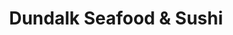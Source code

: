 ---
layout: place
title: Dundalk Seafood & Sushi
permalink: /maryland/dundalk/dundalk-seafood-sushi.html
stateAbbr: MD
stateName: Maryland
cityName: Dundalk
seo:
  type: restaurant
  links: http://www.dundalksushi.com/
place_id: ChIJNXeWqSwByIkRDNugz1MXbmg
photos:
  - name: >-
      places/ChIJNXeWqSwByIkRDNugz1MXbmg/photos/AeeoHcKnP1RfsaGAmqeTWfGUxNU4SQ07kcUjEicv1SBQsMnCiKY2DMe6A_pB70wF8FauBaWMtZDiJzhWFNEj3MiCVCKp0bxRAp8dMVWYZZIEiiJlinyucwzlSV3yAc9tm2WCKlvjViEYVv7ZSypuhgmqOwrbukb57Upxiu4PaTEUAOS8MfjvR3lGzsn6NOqOMFUMWwbIG7_G5Jri9oVjN3lG_dwsbhpLiSVx0765PPJ6-l6Za9_Ar3Synp2CbYx64mFIYaanLNlcOmiM4V85lRO5_atWd0HYxbgQbRQELXK2m_eePhOydGbMA_N9t6Gh-DA5x6sn9m2Fr7zaJj4OHe7kwwbXk5om0kZVxUfae19EBhh9B5M0KIgBREWtQ8J-kiDYJIgjXuC_nHNgpMn4OS0BDHUTCQD1ubMikSiYYjVEQRbDhw
    widthPx: 4000
    heightPx: 2252
    authorAttributions:
      - displayName: Chris Smith
        uri: https://maps.google.com/maps/contrib/117698530267937628766
        photoUri: >-
          https://lh3.googleusercontent.com/a-/ALV-UjX2FQaXEQOKcDfpqxIlfckSjvBSzRcYGg3jZxko7hbbF4-I7xmJHA=s100-p-k-no-mo
    flagContentUri: >-
      https://www.google.com/local/imagery/report/?cb_client=maps_api_places.places_api&image_key=!1e10!2sCIHM0ogKEICAgIC-g_GYTw&hl=en-US
    googleMapsUri: >-
      https://www.google.com/maps/place//data=!3m4!1e2!3m2!1sCIHM0ogKEICAgIC-g_GYTw!2e10!4m2!3m1!1s0x89c8012ca9967735:0x686e1753cfa0db0c
  - name: >-
      places/ChIJNXeWqSwByIkRDNugz1MXbmg/photos/AeeoHcLyEUyAdLfe0qyQJIW8_Z04lL2ARhgACAiULW_Smw69jMDzBvbKkE-1OyIHMv-5sWXqKUC03yOVtDE6H_icc6iKC5jZvnu1_HgRGMPOWxbLW5clvAgKlxINRr1ICOjGXtMVeRNi4kpa-a6IRc4MwL07pV498qrNYFidc1DwHhagdnE6FFrCbIDPuluIUsXbzjVcq1C0sNYVfjK7DGZoH2W59gzSoS0VjiI_LAGPtIS7JENnwVjeAy7pNXS6NccVcY0-5CubVeqvhdUFZWGTtCcs-ytGb_Wl0CI8-9Z-4PcVCQ
    widthPx: 3024
    heightPx: 4032
    authorAttributions:
      - displayName: Dundalk sushi and hibachi
        uri: https://maps.google.com/maps/contrib/103551376824785435184
        photoUri: >-
          https://lh3.googleusercontent.com/a/ACg8ocKsLiZJCHqM7UlkG95Vg5L_-0Y3GJoyWEHh7EOZ2UXwqV-VyA=s100-p-k-no-mo
    flagContentUri: >-
      https://www.google.com/local/imagery/report/?cb_client=maps_api_places.places_api&image_key=!1e10!2sAF1QipMjP1E6o6EJ1xqr7lPamjTB3k4EgvKM7vpSAZD9&hl=en-US
    googleMapsUri: >-
      https://www.google.com/maps/place//data=!3m4!1e2!3m2!1sAF1QipMjP1E6o6EJ1xqr7lPamjTB3k4EgvKM7vpSAZD9!2e10!4m2!3m1!1s0x89c8012ca9967735:0x686e1753cfa0db0c
  - name: >-
      places/ChIJNXeWqSwByIkRDNugz1MXbmg/photos/AeeoHcL7f2gPJjpFDxHFt9DU4yXaUkTqCJQXwGK6yfCFKxjjxl51sr7EVIrUrYJNaVJV2al_NsekxgVniKjNpCJZ4xMUdhdqo2T6ci28a5u79p4ZzDHgkxA1oXWXyxuoQEYuT9T3wu06BmS5ARNV1IJK4GsS3kL8BUwzjKBYGihBbTsPcRKHotNHJxZpUm2ktZx2L9z_oSiu8HYBrfw4Rp9-O5h_l7e2M5A8qaAX-_fzeojZf9m0aE4VAJO4gin0Ip64YPLAHXCQVJUmMKbx-JdInc_A0slnvzUKdIOGgoJgY92AwA
    widthPx: 4032
    heightPx: 3024
    authorAttributions:
      - displayName: Dundalk sushi and hibachi
        uri: https://maps.google.com/maps/contrib/103551376824785435184
        photoUri: >-
          https://lh3.googleusercontent.com/a/ACg8ocKsLiZJCHqM7UlkG95Vg5L_-0Y3GJoyWEHh7EOZ2UXwqV-VyA=s100-p-k-no-mo
    flagContentUri: >-
      https://www.google.com/local/imagery/report/?cb_client=maps_api_places.places_api&image_key=!1e10!2sAF1QipPrPMvwvrzrtDcBp9BKaV8ayiEiaKLEVSxRy-1i&hl=en-US
    googleMapsUri: >-
      https://www.google.com/maps/place//data=!3m4!1e2!3m2!1sAF1QipPrPMvwvrzrtDcBp9BKaV8ayiEiaKLEVSxRy-1i!2e10!4m2!3m1!1s0x89c8012ca9967735:0x686e1753cfa0db0c
  - name: >-
      places/ChIJNXeWqSwByIkRDNugz1MXbmg/photos/AeeoHcJ6wTtlQWMSgl0K4fQunw9T45nShm-ERyM4WXpJ_9lmF5-kLmxvTb75Jnsdb3zMvGU7T-SGYEvKo-ZcXH75AyqVjsI4mRSizCyQWYRbCIr_ntCEoDQMgFxol5fsrJnew5OwrYgMvjcXyLgxZQ7MohKFLce-k08gTnO1rvcmbMWEGKblkEvapw7H0p04yJHk7tj_hQ_LTAFZO88SjbWGk-aStIh1tRPGhMNZJLU1oQMMTq9BDfzppdjbhBo8ScFDwzro5QosMTWvb7V7XRnPkEr40voTh8AjAkmfY_0xd9eaHFF02BUiJA4qcL4hAXVupVCA_XetQPAaHLPC6HX3wfKOlnuQWy1x9SmBvxcZ4ytm8PKR-XEnViZTENgMLre0Cc8KLA_jSAtJuYrxYWR_BtMiS-KJ-8DG5xkuxPlC48s1Aemv
    widthPx: 3000
    heightPx: 4000
    authorAttributions:
      - displayName: Tymbre Martin
        uri: https://maps.google.com/maps/contrib/115153801297280044516
        photoUri: >-
          https://lh3.googleusercontent.com/a-/ALV-UjWvLH7VDr9S-bj_8o6Tp_ARNZIL8ROO25T_6Dq-RebFtR0fc3UN=s100-p-k-no-mo
    flagContentUri: >-
      https://www.google.com/local/imagery/report/?cb_client=maps_api_places.places_api&image_key=!1e10!2sCIHM0ogKEICAgIC3zeD3kgE&hl=en-US
    googleMapsUri: >-
      https://www.google.com/maps/place//data=!3m4!1e2!3m2!1sCIHM0ogKEICAgIC3zeD3kgE!2e10!4m2!3m1!1s0x89c8012ca9967735:0x686e1753cfa0db0c
  - name: >-
      places/ChIJNXeWqSwByIkRDNugz1MXbmg/photos/AeeoHcKrfGVr_FVfoxvUWS03iJMhBe64UPlzlw7sw00P3XNmbwMu0SfyGzoXjahEBHqIkOBqkgV8vkqNsviAr142jF4hUv6XBirozi15w0EFMhe5p5vOjXI409km1tWFd032wxoWMhlTTvzSv37Y-tAIER4GQFcN7pxfRxoSWGBAvxlJcjSYGR4KC0_O91oRUprcD6wEeGipjtngmKKwgr7w2eQYCFuI0QbJEvRkqKUXVCTm9_YYDQ6TyhcJCTvYjAjUxvoG1QaWwvIC4-yDlMce6ifP-vY6zHlmH_IbVO4GOplna6pZH7oucnuWJCSLmfh8mr1a2xS7XFHUenb7V1zEMqMhUJMwybW5OBFk2EXPqSEYbt3IHyuxMW0UtVMNKjW4DZatVUbYl4riKnGndxDP0Xs1I_r-kOqcrMj7Yux_YK_87A
    widthPx: 3024
    heightPx: 3024
    authorAttributions:
      - displayName: jessica jiang
        uri: https://maps.google.com/maps/contrib/118076551615388543365
        photoUri: >-
          https://lh3.googleusercontent.com/a-/ALV-UjW4D89zS6dxCfjb-byq8y6obPxzNMS5w2uiMCYR0UYiUx8M-_g=s100-p-k-no-mo
    flagContentUri: >-
      https://www.google.com/local/imagery/report/?cb_client=maps_api_places.places_api&image_key=!1e10!2sCIHM0ogKEICAgID9_8DnBg&hl=en-US
    googleMapsUri: >-
      https://www.google.com/maps/place//data=!3m4!1e2!3m2!1sCIHM0ogKEICAgID9_8DnBg!2e10!4m2!3m1!1s0x89c8012ca9967735:0x686e1753cfa0db0c
  - name: >-
      places/ChIJNXeWqSwByIkRDNugz1MXbmg/photos/AeeoHcJqLfo_JvmtwdUcyt7NY16S7-SIbiW-2ao6fgF-TME8nyhEK_21v9goZWAhHE5R3ImR5NJCGB8wDgkWyaBHkbWb_Jf3yvTqXke7cwIk8vSH67GF7ab0zq_oFykR8nG93B5le7rcDW7oeuDFicGldL0Pkze_scTrisjXOfKkoxrJKZEB5Ir-XTkF-lvvsz4d8nnFUvPUdwzXyzUeq9QC47lG5srDbZ4zW695yaxBKRrJYSInsIHjVh6vd9eUtRjfD5ZW7LkvNce_ufnVJA4XKKKrP0KtrakZU5e05eXjEvJQeAUDPeiWFHFKScPn5NJDbkpoFrBeMoXB2MDlWoRIaXpzhytQzortNYtadCecQumjwrolVCx787ZyHeIaPS2risCLF4n2HwI0v1mFrM_Hl_VZYOgZdzOjzySjhmh2JTQz1ltq
    widthPx: 3024
    heightPx: 4032
    authorAttributions:
      - displayName: Mayan Tiger
        uri: https://maps.google.com/maps/contrib/102435931108220906339
        photoUri: >-
          https://lh3.googleusercontent.com/a-/ALV-UjVceEG2hIA3IZ6fzNzGbrvy1Vgrymx2C-d6XP_-TluoxqadD4M=s100-p-k-no-mo
    flagContentUri: >-
      https://www.google.com/local/imagery/report/?cb_client=maps_api_places.places_api&image_key=!1e10!2sCIHM0ogKEICAgIDzsPuf4wE&hl=en-US
    googleMapsUri: >-
      https://www.google.com/maps/place//data=!3m4!1e2!3m2!1sCIHM0ogKEICAgIDzsPuf4wE!2e10!4m2!3m1!1s0x89c8012ca9967735:0x686e1753cfa0db0c
  - name: >-
      places/ChIJNXeWqSwByIkRDNugz1MXbmg/photos/AeeoHcJ-JmK2D1VXU8l_fzfUqYCEWttzEigeDhdABDrWFoqpTVq7sgrSvn7SXpZBXeDGJrnMP4Fc_JZA_JXWD2NzulZx3VGfqLG6zpKp7nNPwA4yrU_yynaqLLrf-xlX6GFPag8tM9saTaAFbX9DO962z_C0QkemGIs76YF6Q_phx1iv6P2G71Q__Axc2DEpECP7aCY0xF1UHktiRcBye-CEk40eFRLzsKTTZ4N4ABkNAECVSa0HPPgaol3mHV9Q54l23JfvrRfhewF9fpB3P8B_ZfsCgPMQCbTt_RTismRmV9OYY3Rp0V2N-PSMzb417KsbuxF4cZsnOZPr465UloV9KAdvEecLi9jN-6iVUkkvWCcOM6OsE52HPCknCwhhM7dPhjxpbIuwzUQyeyYX3zcgi1nHi5bKr6Drng8yroVYvxGa1A
    widthPx: 4032
    heightPx: 3024
    authorAttributions:
      - displayName: Jonathan Wilson
        uri: https://maps.google.com/maps/contrib/112522986668600976569
        photoUri: >-
          https://lh3.googleusercontent.com/a-/ALV-UjUg4AmTx_Sy49066lw0DGdYKn2I-H4sg3cXzaXhAxCSgyPnNG74=s100-p-k-no-mo
    flagContentUri: >-
      https://www.google.com/local/imagery/report/?cb_client=maps_api_places.places_api&image_key=!1e10!2sCIHM0ogKEICAgIDBxu7PYA&hl=en-US
    googleMapsUri: >-
      https://www.google.com/maps/place//data=!3m4!1e2!3m2!1sCIHM0ogKEICAgIDBxu7PYA!2e10!4m2!3m1!1s0x89c8012ca9967735:0x686e1753cfa0db0c
  - name: >-
      places/ChIJNXeWqSwByIkRDNugz1MXbmg/photos/AeeoHcKxGke6xst1mfuBIUgT_Sb-lO9U1-x1AD8fH8MVk52prNPo4nr35TlcwkAs_lLqueuxT2xYvm59Qc8SnaxHZp9FcS8tpX2QpKpcp42Q5i30YSghCZ41M8K7WrIF5RrbBgx7XnyrJs1rEf6CCpeSje0xeVuwC8ZEVJTZBSTE6PviizDGo93FZ2tXktVxKRvxj2K2qwj7BJwjHQZ6reSmBewvoX7kvDB953LypGjSeCeldP6Dabaf57JTao8NJSyOuBjCOfdsDJyzony9_5eL55Rf_Tzpd51g_DLTC2nOXh0XqFDNoGQmUTJ1J6N7UMWsxP0Y1pA58spxaoutpK-PuBf-Rwr5JyS76HS1EFy4iGHoiJQMcTn8cT87TBQ8jy58I4ZqfXMYcAl7u9k-zlZbnrKqtDNiftG4Sp_Gpe_l8e-sqzxr
    widthPx: 3024
    heightPx: 4032
    authorAttributions:
      - displayName: Renting Yang
        uri: https://maps.google.com/maps/contrib/108279907908365127043
        photoUri: >-
          https://lh3.googleusercontent.com/a/ACg8ocKZnZLnALSPnKdIvkm6pHuZgD_FvJZh0Vtc3AZSVtIjMdkVEw=s100-p-k-no-mo
    flagContentUri: >-
      https://www.google.com/local/imagery/report/?cb_client=maps_api_places.places_api&image_key=!1e10!2sCIHM0ogKEICAgIC-_8_ttQE&hl=en-US
    googleMapsUri: >-
      https://www.google.com/maps/place//data=!3m4!1e2!3m2!1sCIHM0ogKEICAgIC-_8_ttQE!2e10!4m2!3m1!1s0x89c8012ca9967735:0x686e1753cfa0db0c
  - name: >-
      places/ChIJNXeWqSwByIkRDNugz1MXbmg/photos/AeeoHcLb4rtvDWlINXbHR8EFIeucJbcdu0-Bsq9Ewu5SoluzvaQJTbqO9CwronzY6849yow6vE23DVtM4I-uG767sT_PRha8Npb7miN9T9-aUu-YilLTUsFVNFbzOtob2_022ZW4SQSI9oE4R2PJMsrTGlQ2BnHXySotkD29qXL6QKoR1ZFLLsUCSeBWUPabUbHN48a4lZmjyz4ut51_Gay_WQxYMW8oC8J2-7pF8XkmtCPuAPUjIiIhVJjmCoZDXP4HiLSLBPtnTtFrJ0wio3xKcavZBf06PgShxBu2oFK09b8-P0G_Zr2wsUc1DIbFAkhPtUA7WbOYLSq8Yco9-U0ALwkxqXMazWXL7PmyfKlTS_FFmEc6KSpqoEBbzyAC2hSo40z1hsOyWaWkPe8-SjwRwNdpMNvg5VAIuzPrwfkPpSKNx6s
    widthPx: 3024
    heightPx: 4032
    authorAttributions:
      - displayName: Renting Yang
        uri: https://maps.google.com/maps/contrib/108279907908365127043
        photoUri: >-
          https://lh3.googleusercontent.com/a/ACg8ocKZnZLnALSPnKdIvkm6pHuZgD_FvJZh0Vtc3AZSVtIjMdkVEw=s100-p-k-no-mo
    flagContentUri: >-
      https://www.google.com/local/imagery/report/?cb_client=maps_api_places.places_api&image_key=!1e10!2sCIHM0ogKEICAgIC-_--brQE&hl=en-US
    googleMapsUri: >-
      https://www.google.com/maps/place//data=!3m4!1e2!3m2!1sCIHM0ogKEICAgIC-_--brQE!2e10!4m2!3m1!1s0x89c8012ca9967735:0x686e1753cfa0db0c
  - name: >-
      places/ChIJNXeWqSwByIkRDNugz1MXbmg/photos/AeeoHcIE5ndDlK-1bXjmrebPJ6zS28CZ-s_f9cMsnVC7ILYxh1Fbi-x2XmgPEjE3reM1_2iO6mBVmFTvt-HRvFs9vMl9fyj4iUAbgKSntIi1DBDEgGDsdOwm0OijBp7FZRRkE8i0tWpSIsga56fLJe56gTWrKaKS4gOUIwC0bfHJUKjE-NpbVq9AT4RuMVlWJqXqVmlAlB1AbhUaUbCVQTJJ9zrL2nzUunq4p6TXbf8gsmSzGc4__akfwAjqlHoj9oVgz7KKmcHqQESP8i_jtUNFZTbPboc2uLosF922pTC2vwmW6oarKvkG08A2F9sC2tsRKPqxbuebYOyNfZ5Ci2ZzplbK3Jzad-P-9ShmA32sDaii2ufTnPeTN2wv95FekFUEFduboegg-pfHz4r4-3NAXrb4cBzSKeXsZ3UwwtA6vn0dCDQ
    widthPx: 3024
    heightPx: 4032
    authorAttributions:
      - displayName: Renting Yang
        uri: https://maps.google.com/maps/contrib/108279907908365127043
        photoUri: >-
          https://lh3.googleusercontent.com/a/ACg8ocKZnZLnALSPnKdIvkm6pHuZgD_FvJZh0Vtc3AZSVtIjMdkVEw=s100-p-k-no-mo
    flagContentUri: >-
      https://www.google.com/local/imagery/report/?cb_client=maps_api_places.places_api&image_key=!1e10!2sCIHM0ogKEICAgIC-_5_YlwE&hl=en-US
    googleMapsUri: >-
      https://www.google.com/maps/place//data=!3m4!1e2!3m2!1sCIHM0ogKEICAgIC-_5_YlwE!2e10!4m2!3m1!1s0x89c8012ca9967735:0x686e1753cfa0db0c
address: 2031 Merritt Ave, Dundalk, MD 21222, USA
street: 2031 Merritt Ave
city: Dundalk
state: MD
zip: '21222'
country: USA
neighborhood: null
latitude: '39.260303'
longitude: '-76.510887'
accessibility_options:
  wheelchairAccessibleParking: true
  wheelchairAccessibleEntrance: true
  wheelchairAccessibleRestroom: true
  wheelchairAccessibleSeating: true
business_status: OPERATIONAL
name: Dundalk Seafood & Sushi
google_maps_links:
  directionsUri: >-
    https://www.google.com/maps/dir//''/data=!4m7!4m6!1m1!4e2!1m2!1m1!1s0x89c8012ca9967735:0x686e1753cfa0db0c!3e0
  placeUri: https://maps.google.com/?cid=7524977676115827468
  writeAReviewUri: >-
    https://www.google.com/maps/place//data=!4m3!3m2!1s0x89c8012ca9967735:0x686e1753cfa0db0c!12e1
  reviewsUri: >-
    https://www.google.com/maps/place//data=!4m4!3m3!1s0x89c8012ca9967735:0x686e1753cfa0db0c!9m1!1b1
  photosUri: >-
    https://www.google.com/maps/place//data=!4m3!3m2!1s0x89c8012ca9967735:0x686e1753cfa0db0c!10e5
primary_type: Japanese Restaurant
opening_hours:
  regular: null
  current: null
secondary_opening_hours:
  regular:
    weekdayDescriptions: null
    type: null
  current:
    weekdayDescriptions: null
    type: null
phone: (410) 928-8568
price_level: PRICE_LEVEL_MODERATE
price_range: $10 &ndash; $20
rating: '4.5'
rating_count: 0
website: http://www.dundalksushi.com/
description: >-
  Discover Dundalk Seafood & Sushi in Dundalk, MD$$$Dundalk Seafood & Sushi in
  Dundalk, MD, stands out as a welcoming spot for fresh Japanese cuisine,
  blending flavorful sushi and hibachi options that draw in those seeking
  top-rated dining experiences nearby. The restaurant boasts accessible features
  like wheelchair-friendly entrances and seating, making it easy for everyone to
  enjoy a relaxed meal in a cozy atmosphere. With moderate pricing and generous
  portions, it's an ideal choice for anyone exploring sushi places near me,
  offering a mix of classic rolls and hearty entrees that highlight quality
  ingredients. Additionally, options for vegetarian dishes and family-friendly
  vibes add to its appeal, ensuring a satisfying visit whether you're grabbing
  takeout or dining in.
generative_summary: >-
  Discover Dundalk Seafood & Sushi in Dundalk, MD$$$Dundalk Seafood & Sushi in
  Dundalk, MD, stands out as a welcoming spot for fresh Japanese cuisine,
  blending flavorful sushi and hibachi options that draw in those seeking
  top-rated dining experiences nearby. The restaurant boasts accessible features
  like wheelchair-friendly entrances and seating, making it easy for everyone to
  enjoy a relaxed meal in a cozy atmosphere. With moderate pricing and generous
  portions, it's an ideal choice for anyone exploring sushi places near me,
  offering a mix of classic rolls and hearty entrees that highlight quality
  ingredients. Additionally, options for vegetarian dishes and family-friendly
  vibes add to its appeal, ensuring a satisfying visit whether you're grabbing
  takeout or dining in.
generative_disclosure: Summarized by AI using the Grok-3-Mini model.
reviews:
  - name: >-
      places/ChIJNXeWqSwByIkRDNugz1MXbmg/reviews/ChZDSUhNMG9nS0VJQ0FnSURod1pMeU9REAE
    relativePublishTimeDescription: 4 months ago
    rating: 5
    text:
      text: >-
        Update 11/24: We just celebrated a birthday here! Very welcoming
        environment! Amazing food!!!


        Original review: We got a little more than we needed but it was
        delicious! We took the food out but it looks like a really nice place to
        sit down and eat too.
      languageCode: en
    originalText:
      text: >-
        Update 11/24: We just celebrated a birthday here! Very welcoming
        environment! Amazing food!!!


        Original review: We got a little more than we needed but it was
        delicious! We took the food out but it looks like a really nice place to
        sit down and eat too.
      languageCode: en
    authorAttribution:
      displayName: David Rader
      uri: https://www.google.com/maps/contrib/111810005116208578438/reviews
      photoUri: >-
        https://lh3.googleusercontent.com/a-/ALV-UjVdKAs12MaKS_SfRUoVZ8d9IAuJatMERgSKzpHw0jHYmhCrAdKZ=s128-c0x00000000-cc-rp-mo-ba5
    publishTime: '2024-11-26T18:22:15.137465Z'
    flagContentUri: >-
      https://www.google.com/local/review/rap/report?postId=ChZDSUhNMG9nS0VJQ0FnSURod1pMeU9REAE&d=17924085&t=1
    googleMapsUri: >-
      https://www.google.com/maps/reviews/data=!4m6!14m5!1m4!2m3!1sChZDSUhNMG9nS0VJQ0FnSURod1pMeU9REAE!2m1!1s0x89c8012ca9967735:0x686e1753cfa0db0c
  - name: >-
      places/ChIJNXeWqSwByIkRDNugz1MXbmg/reviews/ChZDSUhNMG9nS0VJQ0FnSUQ3eHRUWFRnEAE
    relativePublishTimeDescription: 7 months ago
    rating: 5
    text:
      text: >-
        Visiting my parents from Delaware, I wanted some sushi. This is right
        down the street from my parent’s house. The prices are amazing here. I
        got 4 rolls, one specialty roll, fried rice and two spicy Mayo for less
        than $50. Can’t beat those prices. And it was delicious! So good! Will
        make sure I grab some every visit.
      languageCode: en
    originalText:
      text: >-
        Visiting my parents from Delaware, I wanted some sushi. This is right
        down the street from my parent’s house. The prices are amazing here. I
        got 4 rolls, one specialty roll, fried rice and two spicy Mayo for less
        than $50. Can’t beat those prices. And it was delicious! So good! Will
        make sure I grab some every visit.
      languageCode: en
    authorAttribution:
      displayName: Kris Greene
      uri: https://www.google.com/maps/contrib/111296957427315289042/reviews
      photoUri: >-
        https://lh3.googleusercontent.com/a-/ALV-UjVIC9LZOr4l-W4s1NA3jLstFE4R3g0X2wU5n8-GwyS9_DPcqniPYQ=s128-c0x00000000-cc-rp-mo-ba4
    publishTime: '2024-08-23T21:16:58.916707Z'
    flagContentUri: >-
      https://www.google.com/local/review/rap/report?postId=ChZDSUhNMG9nS0VJQ0FnSUQ3eHRUWFRnEAE&d=17924085&t=1
    googleMapsUri: >-
      https://www.google.com/maps/reviews/data=!4m6!14m5!1m4!2m3!1sChZDSUhNMG9nS0VJQ0FnSUQ3eHRUWFRnEAE!2m1!1s0x89c8012ca9967735:0x686e1753cfa0db0c
  - name: >-
      places/ChIJNXeWqSwByIkRDNugz1MXbmg/reviews/ChZDSUhNMG9nS0VJQ0FnTUNJdWVId1l3EAE
    relativePublishTimeDescription: a week ago
    rating: 5
    text:
      text: >-
        This is down right the best place i have everrrr eaten at. The food was
        amazing. So we order once a week now. Everything  I had was soooooo damn
        good. I HIGHLY RECOMMEND......
      languageCode: en
    originalText:
      text: >-
        This is down right the best place i have everrrr eaten at. The food was
        amazing. So we order once a week now. Everything  I had was soooooo damn
        good. I HIGHLY RECOMMEND......
      languageCode: en
    authorAttribution:
      displayName: melissa hanon
      uri: https://www.google.com/maps/contrib/115055993711851828746/reviews
      photoUri: >-
        https://lh3.googleusercontent.com/a/ACg8ocK9npRW3C68tHncAcoYk1uYtlnU6ELZwU9qKZLBMCIbiGmQeQ=s128-c0x00000000-cc-rp-mo-ba3
    publishTime: '2025-04-03T09:37:07.169778Z'
    flagContentUri: >-
      https://www.google.com/local/review/rap/report?postId=ChZDSUhNMG9nS0VJQ0FnTUNJdWVId1l3EAE&d=17924085&t=1
    googleMapsUri: >-
      https://www.google.com/maps/reviews/data=!4m6!14m5!1m4!2m3!1sChZDSUhNMG9nS0VJQ0FnTUNJdWVId1l3EAE!2m1!1s0x89c8012ca9967735:0x686e1753cfa0db0c
  - name: >-
      places/ChIJNXeWqSwByIkRDNugz1MXbmg/reviews/ChdDSUhNMG9nS0VJQ0FnSUNfOFpQbS13RRAB
    relativePublishTimeDescription: 2 months ago
    rating: 5
    text:
      text: >-
        This has quickly become one of our go-to spots!


        My husband loves sushi, but they have options for us who like sushi but
        aren't as excited about it. I really enjoy their hibachi options - I
        usually get the hibachi chicken + fried rice. It comes with a bowl of
        soup and a salad with ginger dressing as well. My husband usually gets
        the 3 roll combo. You get so much food for the price, so we end up with
        leftovers!


        We haven't eaten in since we live so close to do carryout, but the folks
        who run this place are always so nice.
      languageCode: en
    originalText:
      text: >-
        This has quickly become one of our go-to spots!


        My husband loves sushi, but they have options for us who like sushi but
        aren't as excited about it. I really enjoy their hibachi options - I
        usually get the hibachi chicken + fried rice. It comes with a bowl of
        soup and a salad with ginger dressing as well. My husband usually gets
        the 3 roll combo. You get so much food for the price, so we end up with
        leftovers!


        We haven't eaten in since we live so close to do carryout, but the folks
        who run this place are always so nice.
      languageCode: en
    authorAttribution:
      displayName: Jeanette Davis
      uri: https://www.google.com/maps/contrib/100626261501467235560/reviews
      photoUri: >-
        https://lh3.googleusercontent.com/a-/ALV-UjUNU5YWa4YnVKVWQ78KFzstBR3sNYLrJmpPFQnZtMc-dgPI9MM=s128-c0x00000000-cc-rp-mo-ba3
    publishTime: '2025-01-17T03:58:23.413368Z'
    flagContentUri: >-
      https://www.google.com/local/review/rap/report?postId=ChdDSUhNMG9nS0VJQ0FnSUNfOFpQbS13RRAB&d=17924085&t=1
    googleMapsUri: >-
      https://www.google.com/maps/reviews/data=!4m6!14m5!1m4!2m3!1sChdDSUhNMG9nS0VJQ0FnSUNfOFpQbS13RRAB!2m1!1s0x89c8012ca9967735:0x686e1753cfa0db0c
  - name: >-
      places/ChIJNXeWqSwByIkRDNugz1MXbmg/reviews/ChdDSUhNMG9nS0VJQ0FnSUR6c1B1Znd3RRAB
    relativePublishTimeDescription: 10 months ago
    rating: 5
    text:
      text: >-
        Quiet little restaurant with wonderful food and service. Amazing prices
        and the biggest sushi I've ever seen in my life. The miso soup is
        outstanding, definitely going to come back again soon. 10/10 absolutely
        love this place
      languageCode: en
    originalText:
      text: >-
        Quiet little restaurant with wonderful food and service. Amazing prices
        and the biggest sushi I've ever seen in my life. The miso soup is
        outstanding, definitely going to come back again soon. 10/10 absolutely
        love this place
      languageCode: en
    authorAttribution:
      displayName: Mayan Tiger
      uri: https://www.google.com/maps/contrib/102435931108220906339/reviews
      photoUri: >-
        https://lh3.googleusercontent.com/a-/ALV-UjVceEG2hIA3IZ6fzNzGbrvy1Vgrymx2C-d6XP_-TluoxqadD4M=s128-c0x00000000-cc-rp-mo
    publishTime: '2024-06-07T01:19:44.926504Z'
    flagContentUri: >-
      https://www.google.com/local/review/rap/report?postId=ChdDSUhNMG9nS0VJQ0FnSUR6c1B1Znd3RRAB&d=17924085&t=1
    googleMapsUri: >-
      https://www.google.com/maps/reviews/data=!4m6!14m5!1m4!2m3!1sChdDSUhNMG9nS0VJQ0FnSUR6c1B1Znd3RRAB!2m1!1s0x89c8012ca9967735:0x686e1753cfa0db0c
review_summary: >-
  What Customers Are Saying$$$Visitors frequently praise the fantastic food and
  great value at this spot, noting how the generous portions leave them with
  tasty leftovers for later. Many highlight the welcoming environment and
  variety of choices, from sushi rolls to hibachi dishes, making it a go-to for
  those who appreciate flavorful Japanese options without breaking the bank.
  Folks often mention the outstanding service and how it enhances the overall
  experience, encouraging repeat visits for casual meals. Overall, the consensus
  leans positive, with diners excited about the fresh tastes and affordability
  that keep them coming back for more sushi close to me.
review_disclosure: Summarized by AI using the Grok-3-Mini model.
parking_options:
  freeParkingLot: true
  freeStreetParking: true
payment_options:
  acceptsCreditCards: true
  acceptsDebitCards: true
  acceptsCashOnly: false
  acceptsNfc: true
allow_dogs: null
curbside_pickup: false
delivery: true
dine_in: true
good_for_children: true
good_for_groups: null
good_for_sports: true
live_music: true
menu_for_children: false
outdoor_seating: false
reservable: true
restroom: true
serves_beer: false
serves_breakfast: null
serves_brunch: null
serves_cocktails: false
serves_coffee: false
serves_dinner: true
serves_dessert: true
serves_lunch: true
serves_vegetarian_food: true
serves_wine: false
takeout: true
update_category: pro
places_description: null

---